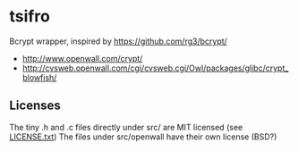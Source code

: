 
# tsifro

Bcrypt wrapper, inspired by https://github.com/rg3/bcrypt/

* http://www.openwall.com/crypt/
* http://cvsweb.openwall.com/cgi/cvsweb.cgi/Owl/packages/glibc/crypt_blowfish/


## Licenses

The tiny .h and .c files directly under src/ are MIT licensed (see [LICENSE.txt](LICENSE.txt))
The files under src/openwall have their own license (BSD?)

